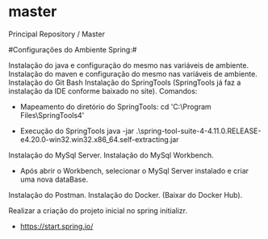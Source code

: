# master
Principal Repository / Master

#Configurações do Ambiente Spring:#

Instalação do java e configuração do mesmo nas variáveis de ambiente.
Instalação do maven e configuração do mesmo nas variáveis de ambiente.
Instalação do Git Bash
Instalação do SpringTools (SpringTools já faz a instalação da IDE conforme baixado no site).
Comandos:
- Mapeamento do diretório do SpringTools:
cd 'C:\Program Files\SpringTools4'

- Execução do SpringTools
java -jar .\spring-tool-suite-4-4.11.0.RELEASE-e4.20.0-win32.win32.x86_64.self-extracting.jar

Instalação do MySql Server.
Instalação do MySql Workbench.
- Após abrir o Workbench, selecionar o MySql Server instalado e criar uma nova dataBase.

Instalação do Postman.
Instalação do Docker. (Baixar do Docker Hub).

Realizar a criação do projeto inicial no spring initializr. 
- https://start.spring.io/







